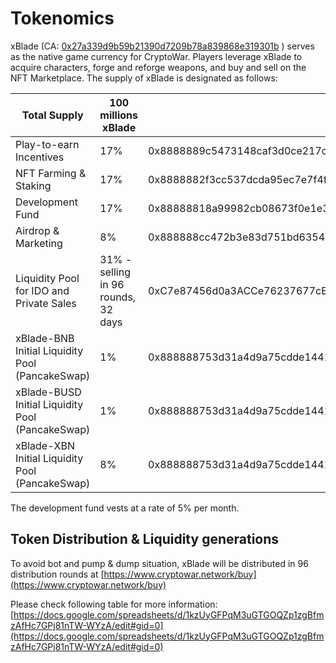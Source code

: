 # Tokenomics

xBlade (CA: [0x27a339d9b59b21390d7209b78a839868e319301b](https://bscscan.com/token/0x27a339d9b59b21390d7209b78a839868e319301b) ) serves as the native game currency for CryptoWar. Players leverage xBlade to acquire characters, forge and reforge weapons, and buy and sell on the NFT Marketplace. The supply of xBlade is designated as follows:

| Total Supply                                     | 100 millions xBlade                 |                                            |
| ------------------------------------------------ | ----------------------------------- | ------------------------------------------ |
| Play-to-earn Incentives                          | 17%                                 | 0x8888889c5473148caf3d0ce217c5bbe35f7d6f3f |
| NFT Farming & Staking                            | 17%                                 | 0x8888882f3cc537dcda95ec7e7f4f87ba42328ff0 |
| Development Fund                                 | 17%                                 | 0x88888818a99982cb08673f0e1e377c3af066a840 |
| Airdrop & Marketing                              | 8%                                  | 0x888888cc472b3e83d751bd635489b4818f0ec1ed |
| Liquidity Pool for IDO and Private Sales         | 31% - selling in 96 rounds, 32 days | 0xC7e87456d0a3ACCe76237677cE9aAfDf8B0caA70 |
| xBlade-BNB Initial Liquidity Pool (PancakeSwap)  | 1%                                  | 0x888888753d31a4d9a75cdde144186c7e43338a08 |
| xBlade-BUSD Initial Liquidity Pool (PancakeSwap) | 1%                                  | 0x888888753d31a4d9a75cdde144186c7e43338a08 |
| xBlade-XBN Initial Liquidity Pool (PancakeSwap)  | 8%                                  | 0x888888753d31a4d9a75cdde144186c7e43338a08 |

The development fund vests at a rate of 5% per month.

## Token Distribution & Liquidity generations

To avoid bot and pump & dump situation, xBlade will be distributed in 96 distribution rounds at [https://www.cryptowar.network/buy](https://www.cryptowar.network/buy)

Please check following table for more information: [https://docs.google.com/spreadsheets/d/1kzUyGFPqM3uGTGOQZp1zgBfmzAfHc7GPj81nTW-WYzA/edit#gid=0](https://docs.google.com/spreadsheets/d/1kzUyGFPqM3uGTGOQZp1zgBfmzAfHc7GPj81nTW-WYzA/edit#gid=0)
